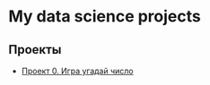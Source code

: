 # My data science projects
## Проекты
* [Проект 0. Игра угадай число](https://github.com/Wasta11/sf_ds/tree/main/project%200)

